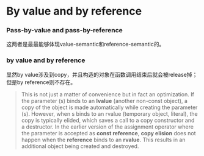 # By value and by reference

### Pass-by-value and pass-by-reference

这两者是最最能够体现value-semantic和reference-semantic的。



### by value and by reference

显然by value涉及到copy，并且构造的对象在函数调用结束后就会被release掉；但是by reference则不存在。

> This is not just a matter of convenience but in fact an optimization. If the parameter (s) binds to an **lvalue** (another non-const object), a copy of the object is made automatically while creating the parameter (s). However, when s binds to an rvalue (temporary object, literal), the copy is typically elided, which saves a call to a copy constructor and a destructor. In the earlier version of the assignment operator where the parameter is accepted as **const reference**, **copy elision** does not happen when the **reference** binds to an **rvalue**. This results in an additional object being created and destroyed.

